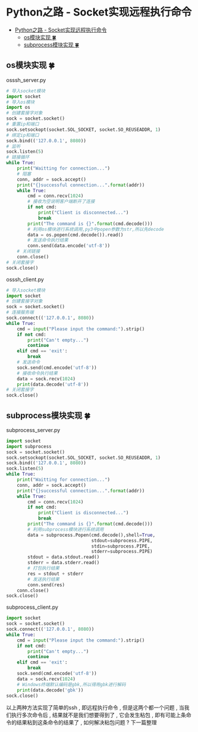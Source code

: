 # Python之路 - Socket实现远程执行命令
<!-- TOC -->

- [Python之路 - Socket实现远程执行命令](#python之路---socket实现远程执行命令)
    - [os模块实现  🍀](#os模块实现--🍀)
    - [subprocess模块实现  🍀](#subprocess模块实现--🍀)

<!-- /TOC -->
## os模块实现  🍀

osssh_server.py

```python
# 导入socket模块
import socket
# 导入os模块
import os
# 创建套接字对象
sock = socket.socket()
# 重置ip和端口
sock.setsockopt(socket.SOL_SOCKET, socket.SO_REUSEADDR, 1)
# 绑定ip和端口
sock.bind(('127.0.0.1', 8080))
# 监听
sock.listen(5)
# 链接循环
while True:
    print("Waitting for connection...")
    # 阻塞
    conn, addr = sock.accept()
    print("{}successful connection...".format(addr))
    while True:
        cmd = conn.recv(1024)
        # 接收为空说明客户端断开了连接
        if not cmd:
            print("Client is disconnected...")
            break
        print("The command is {}".format(cmd.decode()))
        # 利用os模块进行系统调用,py3中popen参数为str,所以先decode
        data = os.popen(cmd.decode()).read()
        # 发送命令执行结果
        conn.send(data.encode('utf-8'))
    # 关闭链接
    conn.close()
# 关闭套接字
sock.close()
```

osssh_client.py

```python
# 导入socket模块
import socket
# 创建套接字对象
sock = socket.socket()
# 连接服务端
sock.connect(('127.0.0.1', 8080))
while True:
    cmd = input("Please input the command:").strip()
    if not cmd:
        print("Can't empty...")
        continue
    elif cmd == 'exit':
        break
    # 发送命令
    sock.send(cmd.encode('utf-8'))
    # 接收命令执行结果
    data = sock.recv(1024)
    print(data.decode('utf-8'))
# 关闭套接字
sock.close()
```

## subprocess模块实现  🍀

subprocess_server.py

```python
import socket
import subprocess
sock = socket.socket()
sock.setsockopt(socket.SOL_SOCKET, socket.SO_REUSEADDR, 1)
sock.bind(('127.0.0.1', 8080))
sock.listen(5)
while True:
    print("Waitting for connection...")
    conn, addr = sock.accept()
    print("{}successful connection...".format(addr))
    while True:
        cmd = conn.recv(1024)
        if not cmd:
            print("Client is disconnected...")
            break
        print("The command is {}".format(cmd.decode()))
        # 利用subprocess模块进行系统调用
        data = subprocess.Popen(cmd.decode(),shell=True,
                                stdout=subprocess.PIPE,
                                stdin=subprocess.PIPE,
                                stderr=subprocess.PIPE)
        stdout = data.stdout.read()
        stderr = data.stderr.read()
        # 打包执行结果
        res = stdout + stderr
        # 发送执行结果
        conn.send(res)
    conn.close()
sock.close()
```

subprocess_client.py

```python
import socket
sock = socket.socket()
sock.connect(('127.0.0.1', 8080))
while True:
    cmd = input("Please input the command:").strip()
    if not cmd:
        print("Can't empty...")
        continue
    elif cmd == 'exit':
        break
    sock.send(cmd.encode('utf-8'))
    data = sock.recv(1024)
    # Windows终端默认编码是gbk,所以得用gbk进行解码
    print(data.decode('gbk'))
sock.close()
```

以上两种方法实现了简单的ssh , 即远程执行命令 , 但是这两个都一个问题 , 当我们执行多次命令后 , 结果就不是我们想要得到了 , 它会发生粘包 , 即有可能上条命令的结果粘到这条命令的结果了 , 如何解决粘包问题 ? 下一篇整理